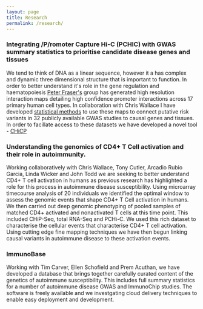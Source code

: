 ```yaml
---
layout: page
title: Research
permalink: /research/
---
```



###  Integrating /P/romoter **C**apture **Hi-C** (PCHIC) with GWAS summary statistics to prioritise candidate disease genes and tissues 

We tend to  think of DNA as a linear sequence, however it a has complex and dynamic three dimensional structure that is important to function. In order to better understand it's role in the gene regulation and haematopoiesis [Peter Fraser's](http://www.babraham.ac.uk/our-research/nuclear-dynamics/peter-fraser) group has generated high resolution interaction maps detailing high confidence promoter interactions across 17 primary human cell types.  In collaboration with Chris Wallace I have developed [statistical methods](http://github.com/ollyburren/CHIGP) to use these maps to connect putative risk variants in 32 publicly available GWAS studies to causal genes and tissues. In order to facillate access to these datasets we have developed a novel tool - [CHiCP](http://bioinformatics.oxfordjournals.org/content/early/2016/04/08/bioinformatics.btw173.abstract)

### Understanding the genomics of CD4+ T Cell activation and their role in autoimmunity.

Working collaboratively with Chris Wallace, Tony Cutler, Arcadio Rubio Garcia, Linda Wicker and John Todd we are seeking to better understand CD4+ T cell activation in humans as previous research has highlighted a role for this process in autoimmune disease susceptibility. Using microarray timecourse analysis of 20 individuals we identified the optimal window to assess the genomic events that shape CD4+ T Cell activation in humans. We then carried out deep genomic phenotyping of pooled samples of matched CD4+ activated and nonactivated T cells at this time point. This included CHiP-Seq, total RNA-Seq and PCHi-C. We used this rich dataset to characterise the cellular events that characterise CD4+ T cell activation. Using cutting edge fine mapping techniques we have then begun linking causal variants in autoimmune disease to these activation events. 

### ImmunoBase

Working with Tim Carver, Ellen Schofield and Prem Acuthan, we have developed a database that brings together carefully curated content of the genetics of autoimmune susceptibility. This includes full summary statistics for a number of autoimmune disease GWAS and ImmunoChip studies. The software is freely available and we investgating cloud delivery techniques to enable easy deployment and development.
